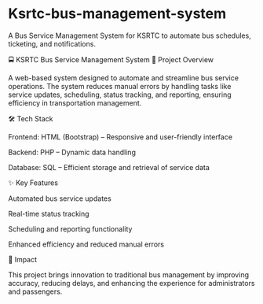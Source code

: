 # Ksrtc-bus-management-system
A Bus Service Management System for KSRTC to automate bus schedules, ticketing, and notifications.

🚍 KSRTC Bus Service Management System
📌 Project Overview

A web-based system designed to automate and streamline bus service operations. The system reduces manual errors by handling tasks like service updates, scheduling, status tracking, and reporting, ensuring efficiency in transportation management.

🛠️ Tech Stack

Frontend: HTML (Bootstrap) – Responsive and user-friendly interface

Backend: PHP – Dynamic data handling

Database: SQL – Efficient storage and retrieval of service data

✨ Key Features

Automated bus service updates

Real-time status tracking

Scheduling and reporting functionality

Enhanced efficiency and reduced manual errors

🎯 Impact

This project brings innovation to traditional bus management by improving accuracy, reducing delays, and enhancing the experience for administrators and passengers.
